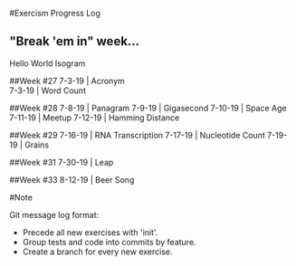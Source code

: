 #Exercism Progress Log

## "Break 'em in"  week...
Hello World
Isogram

##Week \#27
7-3-19 | Acronym  
7-3-19 | Word Count

##Week \#28
7-8-19 | Panagram
7-9-19 | Gigasecond
7-10-19 | Space Age
7-11-19 | Meetup 
7-12-19 | Hamming Distance

##Week \#29
7-16-19 | RNA Transcription
7-17-19 | Nucleotide Count
7-19-19 | Grains

##Week \#31 
7-30-19 | Leap

##Week \#33
8-12-19 | Beer Song

#Note 

Git message log format:
- Precede all new exercises with 'init'. 
- Group tests and code into commits by feature. 
- Create a branch for every new exercise. 
